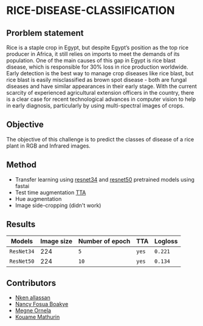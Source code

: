 # RICE-DISEASE-CLASSIFICATION

## Prorblem statement

Rice is a staple crop in Egypt, but despite Egypt’s position as the top rice producer in Africa, it still relies on imports
to meet the demands of its population. One of the main causes of this gap in Egypt is rice blast disease, which is
responsible for 30% loss in rice production worldwide. Early detection is the best way to manage crop diseases like rice
blast, but rice blast is easily misclassified as brown spot disease - both are fungal diseases and have similar appearances
in their early stage. With the current scarcity of experienced agricultural extension officers in the country, there is a clear
case for recent technological advances in computer vision to help in early diagnosis, particularly by using multi-spectral
images of crops.

## Objective

The objective of this challenge is to predict the classes of disease of a rice plant in RGB and Infrared images.

## Method

- Transfer learning using [resnet34](https://arxiv.org/abs/1512.03385) and [resnet50](https://arxiv.org/abs/1512.03385) pretrained models using fastai
- Test time augmentation [TTA](https://openaccess.thecvf.com/content/ICCV2021/papers/Shanmugam_Better_Aggregation_in_Test-Time_Augmentation_ICCV_2021_paper.pdf)
- Hue augmentation
- Image side-cropping (didn't work)

## Results

| Models    | Image size      | Number of epoch | TTA |  Logloss|
| ------------- | ------------- | --------    | ------ | ------- |
| `ResNet34`       | 224        | `5`   |        `yes`|  `0.221`  |
| `ResNet50`         | 224         | `10`   |    `yes`|  `0.134`  |


## Contributors
- [Nken allassan](https://github.com/matzolla/)
- [Nancy Fosua Boakye](https://)
- [Megne Ornela](https://)
- [Kouame Mathurin](https://)
